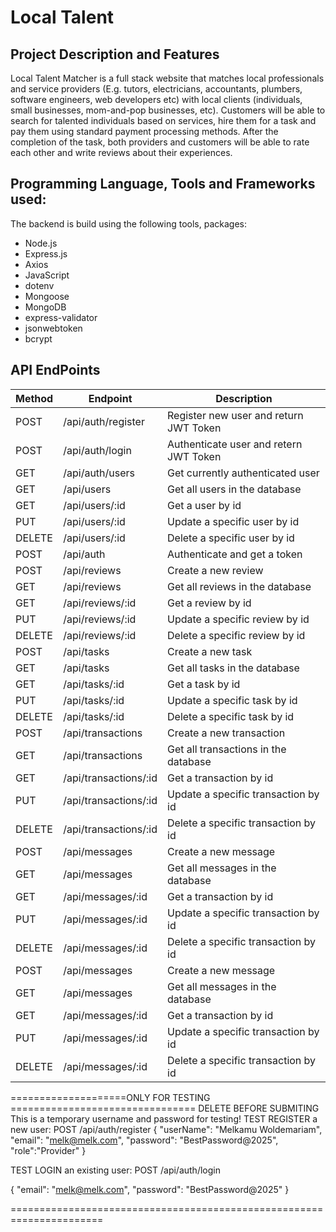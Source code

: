 # Local Talent
## Project Description and Features
Local Talent Matcher is a full stack website that matches local professionals and service providers (E.g. tutors, electricians, accountants, plumbers, software engineers, web developers etc) with local clients (individuals, small businesses, mom-and-pop businesses, etc). Customers will be able to search for talented individuals based on services, hire them for a task and pay them using standard payment processing methods. After the completion of the task, both providers and customers will be able to rate each other and write reviews about their experiences. 

## Programming Language, Tools and Frameworks used:
The backend is build using the following tools, packages:
- Node.js
- Express.js
- Axios
- JavaScript
- dotenv
- Mongoose
- MongoDB
- express-validator
- jsonwebtoken
- bcrypt

## API EndPoints
|   Method  |          Endpoint                |    Description                         |
|-----------|----------------------------------|----------------------------------------|
|    POST   | /api/auth/register               | Register new user and return JWT Token |
|    POST   | /api/auth/login                  | Authenticate user and retern JWT Token |
|    GET    | /api/auth/users                  | Get currently authenticated user       |
|    GET    | /api/users                       | Get all users in the database          |
|    GET    | /api/users/:id                   | Get a user by id                       |
|    PUT    | /api/users/:id                   | Update a specific user by id           |
|  DELETE   | /api/users/:id                   | Delete a specific user by id           |
|   POST    | /api/auth                        | Authenticate and get a token           |
|    POST   | /api/reviews                     | Create a new review                    |
|    GET    | /api/reviews                     | Get all reviews in the database        |
|    GET    | /api/reviews/:id                 | Get a review by id                     |
|    PUT    | /api/reviews/:id                 | Update a specific review by id         |
|  DELETE   | /api/reviews/:id                 | Delete a specific review by id         |
|    POST   | /api/tasks                       | Create a new task                      |
|    GET    | /api/tasks                       | Get all tasks in the database          |
|    GET    | /api/tasks/:id                   | Get a task by id                       |
|    PUT    | /api/tasks/:id                   | Update a specific task by id           |
|  DELETE   | /api/tasks/:id                   | Delete a specific task by id           |
|    POST   | /api/transactions                | Create a new transaction               |
|    GET    | /api/transactions                | Get all transactions in the database   |
|    GET    | /api/transactions/:id            | Get a transaction by id                |
|    PUT    | /api/transactions/:id            | Update a specific transaction by id    |
|  DELETE   | /api/transactions/:id            | Delete a specific transaction by id    |
|    POST   | /api/messages                    | Create a new message                   |
|    GET    | /api/messages                    | Get all messages in the database       |
|    GET    | /api/messages/:id                | Get a transaction by id                |
|    PUT    | /api/messages/:id                | Update a specific transaction by id    |
|  DELETE   | /api/messages/:id                | Delete a specific transaction by id    |
|    POST   | /api/messages                    | Create a new message                   |
|    GET    | /api/messages                    | Get all messages in the database       |
|    GET    | /api/messages/:id                | Get a transaction by id                |
|    PUT    | /api/messages/:id                | Update a specific transaction by id    |
|  DELETE   | /api/messages/:id                | Delete a specific transaction by id    |



====================ONLY FOR TESTING ================================
DELETE BEFORE SUBMITING
This is a temporary username and password for testing! 
TEST REGISTER a new user: POST /api/auth/register
{ 
  "userName": "Melkamu Woldemariam",
  "email": "melk@melk.com",
  "password": "BestPassword@2025",
  "role":"Provider"
}

TEST LOGIN an existing user: POST /api/auth/login

{ 
  "email": "melk@melk.com",
  "password": "BestPassword@2025"
}

======================================================================
